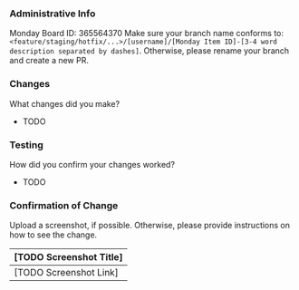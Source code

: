 ### Administrative Info
Monday Board ID: 365564370
Make sure your branch name conforms to: `<feature/staging/hotfix/...>/[username]/[Monday Item ID]-[3-4 word description separated by dashes]`. Otherwise, please rename your branch and create a new PR.

### Changes
What changes did you make?
- TODO

### Testing
How did you confirm your changes worked? 
- TODO

### Confirmation of Change 
Upload a screenshot, if possible. Otherwise, please provide instructions on how to see the change.

| [TODO Screenshot Title] |
| --- |
| [TODO Screenshot Link] |
